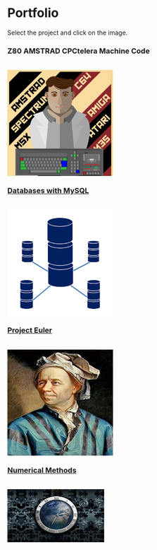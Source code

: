 # Portfolio

Select the project and click on the image.

### Z80 AMSTRAD CPCtelera Machine Code

<div style="display: inline_block"><br>
    <a href="https://github.com/aggranadoss/amstradcpc-machine-code"><img align="center" alt="AmstradCPC" height="240" width="240" src="https://github.com/aggranadoss/ePortfolio/blob/main/image/profretro.png">
</div>

### Databases with MySQL

<div style="display: inline_block"><br>
    <a href="https://github.com/aggranadoss/BASES_DE_DATOS"><img align="center" alt="Databases" height="240" width="240" src="https://github.com/aggranadoss/ePortfolio/blob/main/image/database.png">
</div>



### Project Euler 

<div style="display: inline_block"><br>
    <a href="https://github.com/aggranadoss/project_euler"><img align="center" alt="AmstradCPC" height="240" width="240" src="https://github.com/aggranadoss/ePortfolio/blob/main/image/euler.png">
</div>

### Numerical Methods



<div style="display: inline_block"><br>
    <a href="https://github.com/aggranadoss/numerical_methods"><img align="center" alt="Numerical" height="120" width="220" src="https://github.com/aggranadoss/ePortfolio/blob/main/image/clock.jpg">
</div>
